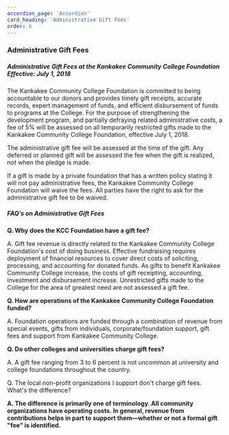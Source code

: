 ```yaml
---
accordion_page: 'Accordion'
card_heading: 'Administrative Gift Fees'
order: 6
---
```


<h3 class="typography__h3">Administrative Gift Fees</h3>
<h5 class="typography__h5">Administrative Gift Fees at the Kankakee Community College Foundation Effective: July 1, 2018</h5>
<p>The Kankakee Community College Foundation is committed to being accountable to our donors and provides timely gift receipts, accurate records, expert management of funds, and efficient disbursement of funds to programs at the College. For the purpose of strengthening the development program, and partially defraying related administrative costs, a fee of 5% will be assessed on all temporarily restricted gifts made to the Kankakee Community College Foundation, effective July 1, 2018.</p>
<p>The administrative gift fee will be assessed at the time of the gift. Any deferred or planned gift will be assessed the fee when the gift is realized, not when the pledge is made.</p>
<p>If a gift is made by a private foundation that has a written policy stating it will not pay administrative fees, the Kankakee Community College Foundation will waive the fees. All parties have the right to ask for the administrative gift fee to be waived.</p>
<h5 class="typography__h5">FAQ&rsquo;s on Administrative Gift Fees</h5>
<p><strong>Q. Why does the KCC Foundation have a gift fee?</strong></p>
<p>A. Gift fee revenue is directly related to the Kankakee Community College Foundation's cost of doing business. Effective fundraising requires deployment of financial resources to cover direct costs of soliciting, processing, and accounting for donated funds. As gifts to benefit Kankakee Community College increase, the costs of gift receipting, accounting, investment and disbursement increase. Unrestricted gifts made to the College for the area of greatest need are not assessed a gift fee.</p>
<p><strong>Q. How are operations of the Kankakee Community College Foundation funded?</strong></p>
<p>A. Foundation operations are funded through a combination of revenue from special events, gifts from individuals, corporate/foundation support, gift fees and support from Kankakee Community College.</p>
<p><strong>Q. Do other colleges and universities charge gift fees?</strong></p>
<p>A. A gift fee ranging from 3 to 6 percent is not uncommon at university and college foundations throughout the country.</p>
<p>Q. The local non-profit organizations I support don't charge gift fees. What's the difference?</p>
<p><strong>A. The difference is primarily one of terminology. All community organizations have operating costs. In general, revenue from contributions helps in part to support them&mdash;whether or not a formal gift "fee" is identified.</strong></p>
